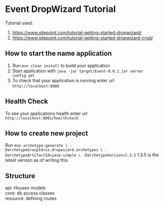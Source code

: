 # Event DropWizard Tutorial

Tutorial used:
1. https://www.sitepoint.com/tutorial-getting-started-dropwizard/
1. https://www.sitepoint.com/tutorial-getting-started-dropwizard-crud/

How to start the name application
---

1. Run `mvn clean install` to build your application
1. Start application with `java -jar target/Event-0.0.1.jar server config.yml`
1. To check that your application is running enter url `http://localhost:8080`

Health Check
---

To see your applications health enter url `http://localhost:8081/healthcheck`

How to create new project
---
Run ```mvn archetype:generate \
               -DarchetypeGroupId=io.dropwizard.archetypes \
               -DarchetypeArtifactId=java-simple \
               -DarchetypeVersion=1.3.5```
1.3.5 is the latest version as of writing this.

Structure
---
api: Houses models <br/>
core: db access classes <br/>
resource: defining routes
